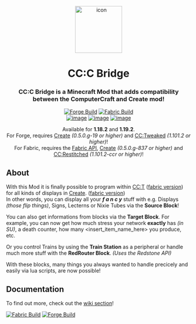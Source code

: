 <div align="center">
  <img width="128px" alt="icon" src="./docs/icon.png">  
    
  <h1 align="center">CC:C Bridge</h1>  
  <h3 align="center">CC:C Bridge is a Minecraft Mod that adds compatibility between the ComputerCraft and Create mod!</h3>
  
  [![Forge Build](https://github.com/Luke1505/cccbridge/actions/workflows/forge.yml/badge.svg)](https://github.com/Luke1505/cccbridge/actions/workflows/forge.yml)
  [![Fabric Build](https://github.com/Luke1505/cccbridge/actions/workflows/fabric.yml/badge.svg)](https://github.com/Luke1505/cccbridge/actions/workflows/fabric.yml)
  </br>
  [![image](https://cf.way2muchnoise.eu/full_656214_downloads.svg?badge_style=for_the_badge)](https://www.curseforge.com/minecraft/mc-mods/cccbridge)
  [![image](https://img.shields.io/modrinth/dt/cccbridge?style=flat-square)](https://modrinth.com/mod/cccbridge)
  [![image](https://img.shields.io/badge/TP-Blog-030380?style=for-the-badge)](https://tweaked-programs.cc/tag/cccbridge/)  
    
  Available for **1.18.2** and **1.19.2**.  
  For Forge, requires [Create](https://github.com/Creators-of-Create/Create) *(0.5.0.g-19 or higher)* and [CC:Tweaked](https://github.com/cc-tweaked/cc-tweaked) *(1.101.2 or higher)*!  
  For Fabric, requires the [Fabric API](https://github.com/fabricmc/fabric), [Create](https://github.com/Fabricators-of-Create/Create) *(0.5.0.g-837 or higher)* and [CC:Restitched](https://github.com/cc-tweaked/cc-restitched) *(1.101.2-ccr or higher)*!  
</div>
  
About
-----
With this Mod it is finally possible to program within [CC:T](https://github.com/cc-tweaked/cc-tweaked) ([fabric version](https://github.com/cc-tweaked/cc-restitched)) for all kinds of displays in [Create](https://github.com/Creators-of-Create/Create). ([fabric version](https://github.com/Fabricators-of-Create/Create))  
In other words, you can display all your  ***f a n c y***  stuff with e.g. Displays *(those flip things)*, Signs, Lecterns or Nixie Tubes via the **Source Block**!  

You can also get informations from blocks via the **Target Block**. For example, you can now get how much stress your network **exactly** has *(in SU)*, a death counter, how many <insert_item_name_here> you produce, etc.  

Or you control Trains by using the **Train Station** as a peripheral or handle much more stuff with the **RedRouter Block**. *(Uses the Redstone API)*  
  
With these blocks, many things you always wanted to handle precicely and easily via lua scripts, are now possible!  

Documentation
-------------------------------------
To find out more, check out the [wiki section](https://github.com/tweaked-programs/cccbridge/wiki)!

[![Fabric Build](https://github.com/Luke1505/cccbridge/actions/workflows/fabric.yml/badge.svg?event=push)](https://github.com/Luke1505/cccbridge/actions/workflows/fabric.yml)
[![Forge Build](https://github.com/Luke1505/cccbridge/actions/workflows/forge.yml/badge.svg?event=push)](https://github.com/Luke1505/cccbridge/actions/workflows/forge.yml)

